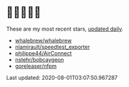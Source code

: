 # 🌟🌟🌟🌟🌟

These are my most recent stars, [updated daily](https://github.com/adamcstephens/adamcstephens/blob/master/.github/workflows/readme.yml).

* [whalebrew/whalebrew](https://github.com/whalebrew/whalebrew)
* [nlamirault/speedtest_exporter](https://github.com/nlamirault/speedtest_exporter)
* [philippe44/AirConnect](https://github.com/philippe44/AirConnect)
* [nstehr/bobcaygeon](https://github.com/nstehr/bobcaygeon)
* [goreleaser/nfpm](https://github.com/goreleaser/nfpm)

Last updated: 2020-08-01T03:07:50.967287
